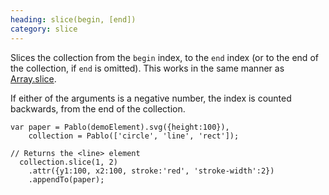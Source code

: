 ```yaml
--- 
heading: slice(begin, [end])
category: slice
---
```


Slices the collection from the `begin` index, to the `end` index (or to the end of the collection, if `end` is omitted). This works in the same manner as [Array.slice](https://developer.mozilla.org/en-US/docs/JavaScript/Reference/Global_Objects/Array/slice).

If either of the arguments is a negative number, the index is counted backwards, from the end of the collection.

    var paper = Pablo(demoElement).svg({height:100}),
        collection = Pablo(['circle', 'line', 'rect']);
    
    // Returns the <line> element
      collection.slice(1, 2)
        .attr({y1:100, x2:100, stroke:'red', 'stroke-width':2})
        .appendTo(paper);
